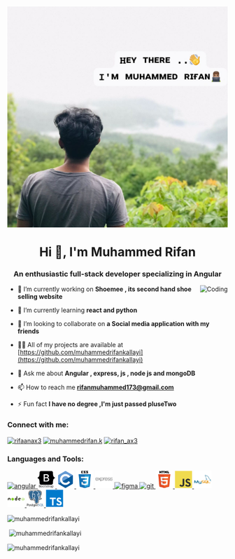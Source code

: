 
<img  align="center" alt="Coding" src="https://github.com/muhammedrifankallayi/Rifaan/blob/main/riffaann.jpg" >
<h1 align="center">Hi 👋, I'm Muhammed Rifan</h1>
<h3 align="center">An enthusiastic full-stack developer specializing in Angular</h3>
<img  align="right" alt="Coding" src="https://gifdb.com/images/high/animated-man-computer-coding-nae6mec378lsg1i3.gif" >



- 🔭 I’m currently working on **Shoemee , its second hand shoe selling website**

- 🌱 I’m currently learning **react and python**

- 👯 I’m looking to collaborate on **a Social media application with my friends**

- 👨‍💻 All of my projects are available at [https://github.com/muhammedrifankallayi](https://github.com/muhammedrifankallayi)

- 💬 Ask me about **Angular , express, js , node js and mongoDB**

- 📫 How to reach me **rifanmuhammed173@gmail.com**

- ⚡ Fun fact **I have no degree ,I'm just passed pluseTwo**

<h3 align="left">Connect with me:</h3>
<p align="left">
<a href="https://twitter.com/rifaanax3" target="blank"><img align="center" src="https://raw.githubusercontent.com/rahuldkjain/github-profile-readme-generator/master/src/images/icons/Social/twitter.svg" alt="rifaanax3" height="30" width="40" /></a>
<a href="https://linkedin.com/in/muhammedrifan.k" target="blank"><img align="center" src="https://raw.githubusercontent.com/rahuldkjain/github-profile-readme-generator/master/src/images/icons/Social/linked-in-alt.svg" alt="muhammedrifan.k" height="30" width="40" /></a>
<a href="https://instagram.com/rifan_ax3" target="blank"><img align="center" src="https://raw.githubusercontent.com/rahuldkjain/github-profile-readme-generator/master/src/images/icons/Social/instagram.svg" alt="rifan_ax3" height="30" width="40" /></a>
</p>

<h3 align="left">Languages and Tools:</h3>
<p align="left"> <a href="https://angular.io" target="_blank" rel="noreferrer"> <img src="https://angular.io/assets/images/logos/angular/angular.svg" alt="angular" width="40" height="40"/> </a> <a href="https://getbootstrap.com" target="_blank" rel="noreferrer"> <img src="https://raw.githubusercontent.com/devicons/devicon/master/icons/bootstrap/bootstrap-plain-wordmark.svg" alt="bootstrap" width="40" height="40"/> </a> <a href="https://www.cprogramming.com/" target="_blank" rel="noreferrer"> <img src="https://raw.githubusercontent.com/devicons/devicon/master/icons/c/c-original.svg" alt="c" width="40" height="40"/> </a> <a href="https://www.w3schools.com/css/" target="_blank" rel="noreferrer"> <img src="https://raw.githubusercontent.com/devicons/devicon/master/icons/css3/css3-original-wordmark.svg" alt="css3" width="40" height="40"/> </a> <a href="https://expressjs.com" target="_blank" rel="noreferrer"> <img src="https://raw.githubusercontent.com/devicons/devicon/master/icons/express/express-original-wordmark.svg" alt="express" width="40" height="40"/> </a> <a href="https://www.figma.com/" target="_blank" rel="noreferrer"> <img src="https://www.vectorlogo.zone/logos/figma/figma-icon.svg" alt="figma" width="40" height="40"/> </a> <a href="https://git-scm.com/" target="_blank" rel="noreferrer"> <img src="https://www.vectorlogo.zone/logos/git-scm/git-scm-icon.svg" alt="git" width="40" height="40"/> </a> <a href="https://www.w3.org/html/" target="_blank" rel="noreferrer"> <img src="https://raw.githubusercontent.com/devicons/devicon/master/icons/html5/html5-original-wordmark.svg" alt="html5" width="40" height="40"/> </a> <a href="https://developer.mozilla.org/en-US/docs/Web/JavaScript" target="_blank" rel="noreferrer"> <img src="https://raw.githubusercontent.com/devicons/devicon/master/icons/javascript/javascript-original.svg" alt="javascript" width="40" height="40"/> </a> <a href="https://www.mysql.com/" target="_blank" rel="noreferrer"> <img src="https://raw.githubusercontent.com/devicons/devicon/master/icons/mysql/mysql-original-wordmark.svg" alt="mysql" width="40" height="40"/> </a> <a href="https://nodejs.org" target="_blank" rel="noreferrer"> <img src="https://raw.githubusercontent.com/devicons/devicon/master/icons/nodejs/nodejs-original-wordmark.svg" alt="nodejs" width="40" height="40"/> </a> <a href="https://www.postgresql.org" target="_blank" rel="noreferrer"> <img src="https://raw.githubusercontent.com/devicons/devicon/master/icons/postgresql/postgresql-original-wordmark.svg" alt="postgresql" width="40" height="40"/> </a> <a href="https://www.typescriptlang.org/" target="_blank" rel="noreferrer"> <img src="https://raw.githubusercontent.com/devicons/devicon/master/icons/typescript/typescript-original.svg" alt="typescript" width="40" height="40"/> </a> </p>

<p><img align="center" src="https://github-readme-stats.vercel.app/api/top-langs?username=muhammedrifankallayi&show_icons=true&locale=en&layout=compact" alt="muhammedrifankallayi" /></p>

<p>&nbsp;<img align="center" src="https://github-readme-stats.vercel.app/api?username=muhammedrifankallayi&show_icons=true&locale=en" alt="muhammedrifankallayi" /></p>

<p><img align="center" src="https://github-readme-streak-stats.herokuapp.com/?user=muhammedrifankallayi&" alt="muhammedrifankallayi" /></p>


